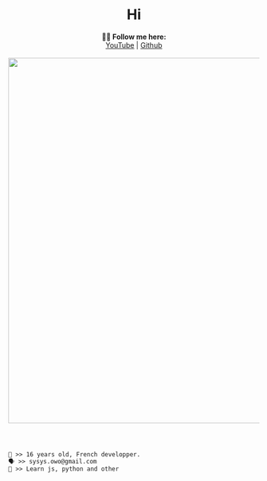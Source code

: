 <h1 align="center">Hi</h1>

<p align="center">
  <b>🧙‍♂️ Follow me here:</b><br>
  <a href="https://www.youtube.com/c/IceMinisterq">YouTube</a> |
  <a href="https://github.com/IceMinisterq">Github</a>
  <br><br>
  <img src="https://cdn.discordapp.com/attachments/828633564672294993/1122625358450131055/E0pubDfXoAQANrU.jpeg" width="564/3" height="734/3">
  <br><br>
  <a href = "https://discordapp.com/users/828627902781849660">
</p>

#
```diff
👤 >> 16 years old, French developper.
🗣️ >> sysys.owo@gmail.com
🐺 >> Learn js, python and other
```
#
